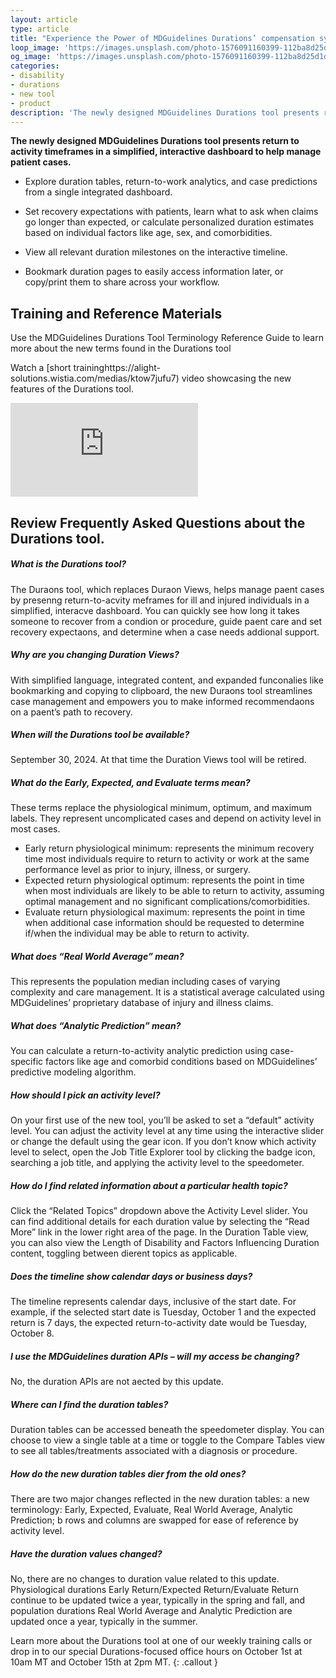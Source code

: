 ```yaml
---
layout: article
type: article
title: "Experience the Power of MDGuidelines Durations’ compensation system"
loop_image: 'https://images.unsplash.com/photo-1576091160399-112ba8d25d1d'
og_image: 'https://images.unsplash.com/photo-1576091160399-112ba8d25d1d'
categories:
- disability 
- durations
- new tool
- product
description: 'The newly designed MDGuidelines Durations tool presents return to activity timeframes in a simplified, interactive dashboard to help manage patient cases.'
---
```

**The newly designed MDGuidelines Durations tool presents return to activity timeframes in a simplified, interactive dashboard to help manage patient cases.**
- Explore duration tables, return-to-work analytics, and case predictions from a single integrated dashboard.

- Set recovery expectations with patients, learn what to ask when claims go longer than expected, or calculate personalized duration estimates based on individual factors like age, sex, and comorbidities.

- View all relevant duration milestones on the interactive timeline.

- Bookmark duration pages to easily access information later, or copy/print them to share across your workflow.

## Training and Reference Materials
Use the MDGuidelines Durations Tool Terminology Reference Guide to learn more about the new terms found in the Durations tool

Watch a [short traininghttps://alight-solutions.wistia.com/medias/ktow7jufu7) video showcasing the new features of the Durations tool.
<iframe class="wp-embedded-content" sandbox="allow-scripts" security="restricted" title="MDGuidelines Durations Training Video" src="https://fast.wistia.net/embed/iframe/ktow7jufu7?dnt=1#?secret=uaI0Fnalib" data-secret="uaI0Fnalib" frameborder="0" scrolling="no" ></iframe>

## Review Frequently Asked Questions about the Durations tool.

##### What is the Durations tool?
The Duraons tool, which replaces Duraon Views, helps manage paent cases by presenng
return-to-acvity meframes for ill and injured individuals in a simplified, interacve dashboard. You can quickly see how long it takes someone to recover from a condion or procedure, guide
paent care and set recovery expectaons, and determine when a case needs addional support.

##### Why are you changing Duration Views?
With simplified language, integrated content, and expanded funconalies like bookmarking and
copying to clipboard, the new Duraons tool streamlines case management and empowers you
to make informed recommendaons on a paent’s path to recovery.

##### When will the Durations tool be available?
September 30, 2024. At that time the Duration Views tool will be retired.

##### What do the Early, Expected, and Evaluate terms mean?
These terms replace the physiological minimum, optimum, and maximum labels. They
represent uncomplicated cases and depend on activity level in most cases.
- Early return physiological minimum: represents the minimum recovery time most
individuals require to return to activity or work at the same performance level as prior
to injury, illness, or surgery.
- Expected return physiological optimum: represents the point in time when most
individuals are likely to be able to return to activity, assuming optimal management
and no significant complications/comorbidities.
- Evaluate return physiological maximum: represents the point in time when
additional case information should be requested to determine if/when the individual
may be able to return to activity.

##### What does “Real World Average” mean?
This represents the population median including cases of varying complexity and care
management. It is a statistical average calculated using MDGuidelines’ proprietary database
of injury and illness claims.

##### What does “Analytic Prediction” mean?
You can calculate a return-to-activity analytic prediction using case-specific factors like age
and comorbid conditions based on MDGuidelines’ predictive modeling algorithm. 

##### How should I pick an activity level?
On your first use of the new tool, you’ll be asked to set a “default” activity level. You can adjust
the activity level at any time using the interactive slider or change the default using the gear
icon. If you don’t know which activity level to select, open the Job Title Explorer tool by clicking
the badge icon, searching a job title, and applying the activity level to the speedometer.

##### How do I find related information about a particular health topic?
Click the “Related Topics” dropdown above the Activity Level slider. You can find additional
details for each duration value by selecting the “Read More” link in the lower right area of the
page. In the Duration Table view, you can also view the Length of Disability and Factors
Influencing Duration content, toggling between dierent topics as applicable.

##### Does the timeline show calendar days or business days?
The timeline represents calendar days, inclusive of the start date. For example, if the
selected start date is Tuesday, October 1 and the expected return is 7 days, the expected
return-to-activity date would be Tuesday, October 8.

##### I use the MDGuidelines duration APIs – will my access be changing?
No, the duration APIs are not aected by this update.

##### Where can I find the duration tables?
Duration tables can be accessed beneath the speedometer display. You can choose to view
a single table at a time or toggle to the Compare Tables view to see all tables/treatments
associated with a diagnosis or procedure.

##### How do the new duration tables dier from the old ones?
There are two major changes reflected in the new duration tables: a new terminology: Early,
Expected, Evaluate, Real World Average, Analytic Prediction; b rows and columns are
swapped for ease of reference by activity level.

##### Have the duration values changed?
No, there are no changes to duration value related to this update. Physiological durations
Early Return/Expected Return/Evaluate Return continue to be updated twice a year,
typically in the spring and fall, and population durations Real World Average and Analytic
Prediction are updated once a year, typically in the summer.

Learn more about the Durations tool at one of our weekly training calls or drop in to our special Durations-focused office hours on October 1st at 10am MT and October 15th at 2pm MT. 
{: .callout }